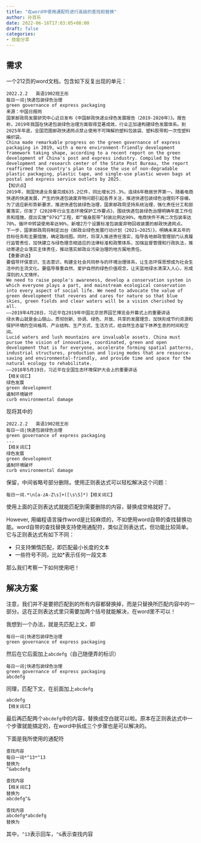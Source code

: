 ```yaml
---
title: "在word中使用通配符进行高级的查找和替换"
author: 孙百乐
date: 2022-06-16T17:03:05+08:00
draft: false
categories: 
- 技能分享
---
```


## 需求

一个212页的word文档，包含如下反复出现的单元：

```word
2022.2.2   英语1902班王彤
每日一词∣快递包装绿色治理 
green governance of express packaging
来源：中国日报网
国家邮政局发展研究中心近日发布《中国邮政快递业绿色发展报告（2019-2020年）》。报告称，2019年我国在快递包装绿色治理方面取得显著成效，行业正加速构建绿色发展体系。到2025年年底，全国范围邮政快递网点禁止使用不可降解的塑料包装袋、塑料胶带和一次性塑料编织袋。
China made remarkable progress on the green governance of express packaging in 2019, with a more environment-friendly development framework taking shape, according to a recent report on the green development of China's post and express industry. Compiled by the development and research center of the State Post Bureau, the report reaffirmed the country's plan to cease the use of non-degradable plastic packaging, plastic tape, and single-use plastic woven bags at postal and express service outlets by 2025.
【知识点】
2019年，我国快递业务量完成635.2亿件，同比增长25.3%，连续6年稳居世界第一。随着电商快递的快速发展，产生的快递包装废弃物问题引起各界关注，推进快递包装绿色治理刻不容缓。
为了适应新形势新要求，推进快递包装绿色治理，国家邮政局坚持系统治理，强化责任分工和部署落实，印发了《2020年行业生态环境保护工作要点》，围绕快递包装绿色治理明确年度工作任务和措施，提出实施“9792”工程，即“瘦身胶带”封装比例达90%，电商快件不再二次包装率达70%，循环中转袋使用率达90%，新增2万个设置标准包装废弃物回收装置的邮政快递网点。
下一步，国家邮政局将制定出台《邮政业绿色发展行动计划（2021—2025）》，明确未来五年的目标任务和主要措施，确定路线图。同时，将深入推进责任落实，指导各地邮政管理部门认真履行监管责任，加快建立与绿色理念相适应的法律标准和政策体系，加强监督管理和行政执法，推动寄递企业落实主体责任，推动落实邮政业污染治理的地方属地责任。
【重要讲话】
要倡导环保意识、生态意识，构建全社会共同参与的环境治理体系，让生态环保思想成为社会生活中的主流文化。要倡导尊重自然、爱护自然的绿色价值观念，让天蓝地绿水清深入人心，形成深刻的人文情怀。
We need to raise people's awareness, develop a conservation system in which everyone plays a part, and mainstream ecological conservation into every aspect of social life. We need to advocate the value of green development that reveres and cares for nature so that blue skies, green fields and clear waters will be a vision cherished by all.
——2019年4月28日，习近平在2019年中国北京世界园艺博览会开幕式上的重要讲话
绿水青山就是金山银山，贯彻创新、协调、绿色、开放、共享的发展理念，加快形成节约资源和保护环境的空间格局、产业结构、生产方式、生活方式，给自然生态留下休养生息的时间和空间。
Lucid waters and lush mountains are invaluable assets. China must pursue the vision of innovative, coordinated, green and open development that is for everyone, accelerate forming spatial patterns, industrial structures, production and living modes that are resource-saving and environmental-friendly, and provide time and space for the natural ecology to rehabilitate.
——2018年5月19日，习近平在全国生态环境保护大会上的重要讲话
【相关词汇】
绿色发展
green development
遏制环境破坏
curb environmental damage
```

现将其中的

```
2022.2.2   英语1902班王彤
每日一词∣快递包装绿色治理 
green governance of express packaging
...
【相关词汇】
绿色发展
green development
遏制环境破坏
curb environmental damage
```

保留，中间省略号部分删除。使用正则表达式可以轻松解决这个问题：

```regex
每日一词.*\n[a-zA-Z\s]+([\s\S]*)【相关词汇】
```

使用上面的正则表达式就能匹配到需要删除的内容，替换成空格就好了。

However, 用编程语言操作word是比较麻烦的，不如使用word自带的查找替换功能。word自带的查找替换支持使用通配符，类似正则表达式，但功能比较简单。它与正则表达式有如下不同：

* 只支持懒惰匹配，即匹配最小长度的文本
* 一些符号不同，比如*表示任何一段文本

那么我们考察一下如何使用吧！

## 解决方案

注意，我们并不是要把匹配到的所有内容都替换掉，而是只替换所匹配内容中的一部分。这在正则表达式里只需要加两个括号就能解决，在word里不可以！

我想到一个办法，就是先匹配上文，即

```
每日一词∣快递包装绿色治理 
green governance of express packaging
```

然后在它后面加上`abcdefg`（自己随便弄的标识）

```
每日一词∣快递包装绿色治理 
green governance of express packaging
abcdefg
```

同理，匹配下文，在前面加上`abcdefg`

```
abcdefg
【相关词汇】
```

最后再匹配两个`abcdefg`中的内容，替换成空白就可以啦。原本在正则表达式中一个步骤就能搞定的，在word中拆成三个步骤也是可以解决的。

下面是我所使用的通配符

```
查找内容
每日一词*^13*^13
替换为
^&abcdefg
```

```
查找内容
【相关词汇】
替换为
abcdefg^&
```

```
查找内容
abcdefg*abcdefg
替换为

```

其中，`^13`表示回车，`^&`表示查找内容




